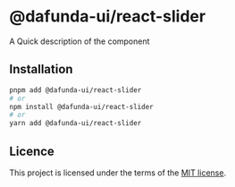 # @dafunda-ui/react-slider

A Quick description of the component

## Installation

```sh
pnpm add @dafunda-ui/react-slider
# or
npm install @dafunda-ui/react-slider
# or
yarn add @dafunda-ui/react-slider
```

## Licence

This project is licensed under the terms of the
[MIT license](https://github.com/dafundacom/dafunda-ui/blob/master/LICENSE).

